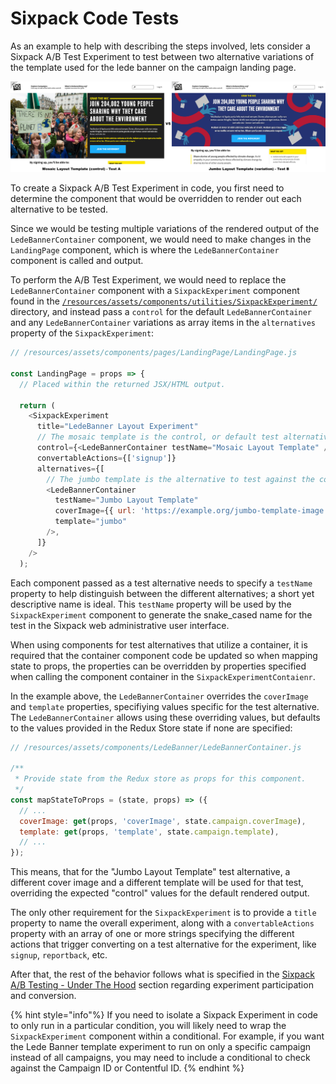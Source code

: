 # Sixpack Code Tests

As an example to help with describing the steps involved, lets consider a Sixpack A/B Test Experiment to test between two alternative variations of the template used for the lede banner on the campaign landing page.

![Sixpack Lede Banner Template Alternatives](../../../.gitbook/assets/sixpack-lede-banner-template-alternatives.png)

To create a Sixpack A/B Test Experiment in code, you first need to determine the component that would be overridden to render out each alternative to be tested.

Since we would be testing multiple variations of the rendered output of the `LedeBannerContainer` component, we would need to make changes in the `LandingPage` component, which is where the `LedeBannerContainer` component is called and output.

To perform the A/B Test Experiment, we would need to replace the `LedeBannerContainer` component with a `SixpackExperiment` component found in the [`/resources/assets/components/utilities/SixpackExperiment/`](https://github.com/DoSomething/phoenix-next/tree/master/resources/assets/components/utilities/SixpackExperiment) directory, and instead pass a `control` for the default `LedeBannerContainer` and any `LedeBannerContainer` variations as array items in the `alternatives` property of the `SixpackExperiment`:

```javascript
// /resources/assets/components/pages/LandingPage/LandingPage.js

const LandingPage = props => {
  // Placed within the returned JSX/HTML output.

  return (
    <SixpackExperiment
      title="LedeBanner Layout Experiment"
      // The mosaic template is the control, or default test alternative.
      control={<LedeBannerContainer testName="Mosaic Layout Template" />}
      convertableActions={['signup']}
      alternatives={[
        // The jumbo template is the alternative to test against the control.
        <LedeBannerContainer
          testName="Jumbo Layout Template"
          coverImage={{ url: 'https://example.org/jumbo-template-image.png' }}
          template="jumbo"
        />,
      ]}
    />
  );
```

Each component passed as a test alternative needs to specify a `testName` property to help distinguish between the different alternatives; a short yet descriptive name is ideal. This `testName` property will be used by the `SixpackExperiment` component to generate the snake_cased name for the test in the Sixpack web administrative user interface.

When using components for test alternatives that utilize a container, it is required that the container component code be updated so when mapping state to props, the properties can be overridden by properties specified when calling the component container in the `SixpackExperimentContaienr`.

In the example above, the `LedeBannerContainer` overrides the `coverImage` and `template` properties, specifiying values specific for the test alternative. The `LedeBannerContainer` allows using these overriding values, but defaults to the values provided in the Redux Store state if none are specified:

```javascript
// /resources/assets/components/LedeBanner/LedeBannerContainer.js

/**
 * Provide state from the Redux store as props for this component.
 */
const mapStateToProps = (state, props) => ({
  // ...
  coverImage: get(props, 'coverImage', state.campaign.coverImage),
  template: get(props, 'template', state.campaign.template),
  // ...
});
```

This means, that for the "Jumbo Layout Template" test alternative, a different cover image and a different template will be used for that test, overriding the expected "control" values for the default rendered output.

The only other requirement for the `SixpackExperiment` is to provide a `title` property to name the overall experiment, along with a `convertableActions` property with an array of one or more strings specifying the different actions that trigger converting on a test alternative for the experiment, like `signup`, `reportback`, etc.

After that, the rest of the behavior follows what is specified in the [Sixpack A/B Testing - Under The Hood](sixpack-a-b-testing.md#under-the-hood) section regarding experiment participation and conversion.

{% hint style="info"%}
If you need to isolate a Sixpack Experiment in code to only run in a particular condition, you will likely need to wrap the `SixpackExperiment` component within a conditional. For example, if you want the Lede Banner template experiment to run on only a specific campaign instead of all campaigns, you may need to include a conditional to check against the Campaign ID or Contentful ID.
{% endhint %}
